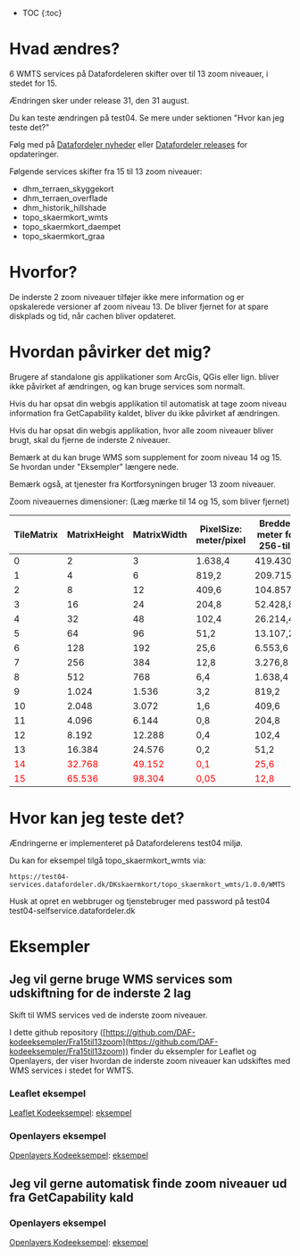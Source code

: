 * TOC
{:toc}

# Hvad ændres?
6 WMTS services på Datafordeleren skifter over til 13 zoom niveauer, i stedet for 15.

Ændringen sker under release 31, den 31 august.

Du kan teste ændringen på test04. Se mere under sektionen "Hvor kan jeg teste det?"

Følg med på [Datafordeler nyheder](https://datafordeler.dk/artikler/nyheder/) eller [Datafordeler releases](https://datafordeler.dk/drift/releases) for opdateringer.

Følgende services skifter fra 15 til 13 zoom niveauer:

* dhm_terraen_skyggekort
* dhm_terraen_overflade
* dhm_historik_hillshade
* topo_skaermkort_wmts
* topo_skaermkort_daempet
* topo_skaermkort_graa

# Hvorfor?
De inderste 2 zoom niveauer tilføjer ikke mere information og er opskalerede versioner af zoom niveau 13. De bliver fjernet for at spare diskplads og tid, når cachen bliver opdateret.

# Hvordan påvirker det mig?
Brugere af standalone gis applikationer som ArcGis, QGis eller lign. bliver ikke påvirket af ændringen, og kan bruge services som normalt.

Hvis du har opsat din webgis applikation til automatisk at tage zoom niveau information fra GetCapability kaldet, bliver du ikke påvirket af ændringen.

Hvis du har opsat din webgis applikation, hvor alle zoom niveauer bliver brugt, skal du fjerne de inderste 2 niveauer.

Bemærk at du kan bruge WMS som supplement for zoom niveau 14 og 15. Se hvordan under "Eksempler" længere nede.

Bemærk også, at tjenester fra Kortforsyningen bruger 13 zoom niveauer.

Zoom niveauernes dimensioner: (Læg mærke til 14 og 15, som bliver fjernet)

| TileMatrix | MatrixHeight | MatrixWidth | PixelSize: meter/pixel | Bredde i meter for 256-tile |
| --- | --- | --- | --- | --- |
| 0 | 2 | 3 | 1.638,4 | 419.430,4 |
| 1 | 4 | 6 | 819,2 | 209.715,2 |
| 2 | 8 | 12 | 409,6 | 104.857,6 |
| 3 | 16 | 24 | 204,8 | 52.428,8 |
| 4 | 32 | 48 | 102,4 | 26.214,4 |
| 5 | 64 | 96 | 51,2 | 13.107,2 |
| 6 | 128 | 192 | 25,6 | 6.553,6 |
| 7 | 256 | 384 | 12,8 | 3.276,8 |
| 8 | 512 | 768 | 6,4 | 1.638,4 |
| 9 | 1.024 | 1.536 | 3,2 | 819,2 |
| 10 | 2.048 | 3.072 | 1,6 | 409,6 |
| 11 | 4.096 | 6.144 | 0,8 | 204,8 |
| 12 | 8.192 | 12.288 | 0,4 | 102,4 |
| 13 | 16.384 | 24.576 | 0,2 | 51,2 |
| <span style="color:red">14</span> | <span style="color:red">32.768</span> | <span style="color:red">49.152</span> | <span style="color:red">0,1</span> | <span style="color:red">25,6</span> |
| <span style="color:red">15</span> | <span style="color:red">65.536</span> | <span style="color:red">98.304</span> | <span style="color:red">0,05</span> | <span style="color:red">12,8</span> |

# Hvor kan jeg teste det?
Ændringerne er implementeret på Datafordelerens test04 miljø.

Du kan for eksempel tilgå topo_skaermkort_wmts via:
```
https://test04-services.datafordeler.dk/DKskaermkort/topo_skaermkort_wmts/1.0.0/WMTS
```
Husk at opret en webbruger og tjenstebruger med password på test04 test04-selfservice.datafordeler.dk

# Eksempler

## Jeg vil gerne bruge WMS services som udskiftning for de inderste 2 lag
Skift til WMS services ved de inderste zoom niveauer.

I dette github repository ([https://github.com/DAF-kodeeksempler/Fra15til13zoom](https://github.com/DAF-kodeeksempler/Fra15til13zoom))
finder du eksempler for Leaflet og Openlayers, der viser hvordan de inderste zoom niveauer kan udskiftes med WMS services i stedet for WMTS.

### Leaflet eksempel
<span style="text-decoration: underline">Leaflet Kodeeksempel</span>: [eksempel](/examples/leaflet/example_wms_zoom.html)

### Openlayers eksempel
<span style="text-decoration: underline">Openlayers Kodeeksempel</span>: [eksempel](/examples/openlayers/example_wms_zoom.html)

## Jeg vil gerne automatisk finde zoom niveauer ud fra GetCapability kald

### Openlayers eksempel
<span style="text-decoration: underline">Openlayers Kodeeksempel</span>: [eksempel](/examples/openlayers/example_getCapabilities.html)